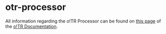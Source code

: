 # otr-processor

All information regarding the o!TR Processor can be found on [this page](https://docs.otr.stagec.xyz/o-tr-processor.html) of the [o!TR Documentation](https://docs.otr.stagec.xyz).